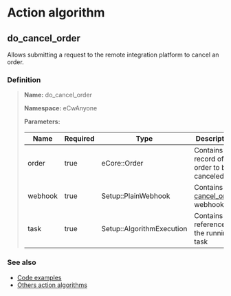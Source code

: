 # Action algorithm

## do_cancel_order

Allows submitting a request to the remote integration platform to cancel an order.
    
### Definition

> **Name:** do_cancel_order
> 
> **Namespace:** eCwAnyone
>
> **Parameters:**
> 
> | Name | Required | Type | Description |
> | ---- | -------- | ---- | ----------- |
> | order | true | eCore::Order | Contains the record of the order to be canceled |
> | webhook | true | Setup::PlainWebhook | Contains the [cancel_order](../webhooks/overview?id=cancel_order) webhook |
> | task | true | Setup::AlgorithmExecution | Contains a reference to the running task |

### See also
* [Code examples](https://cenit.io/algorithm?f[name][40703][o]=is&f[name][40703][v]=do_cancel_order&f[namespace][40840][o]=starts_with&f[namespace][40840][v]=eCw)
* [Others action algorithms](overview?id=do_cancel_order)